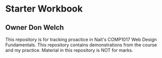 # Starter Workbook

## Owner Don Welch

This repository is for tracking proactice in Nait's COMP1017 Web Design Fundamentals. This repository contains demonstrations from the course and my practice. Material in this repository is NOT for marks.

